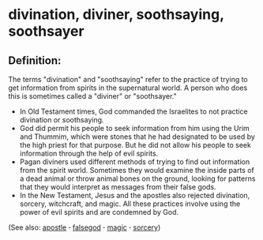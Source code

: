 # divination, diviner, soothsaying, soothsayer #

## Definition: ##

The terms "divination" and "soothsaying" refer to the practice of trying to get information from spirits in the supernatural world. A person who does this is sometimes called a "diviner" or "soothsayer."

* In Old Testament times, God commanded the Israelites to not practice divination or soothsaying.
* God did permit his people to seek information from him using the Urim and Thummim, which were stones that he had designated to be used by the high priest for that purpose. But he did not allow his people to seek information through the help of evil spirits.
* Pagan diviners used different methods of trying to find out information from the spirit world. Sometimes they would examine the inside parts of a dead animal or throw animal bones on the ground, looking for patterns that they would interpret as messages from their false gods.
* In the New Testament, Jesus and the apostles also rejected divination, sorcery, witchcraft, and magic. All these practices involve using the power of evil spirits and are condemned by God.

(See also: [apostle](../kt/apostle.md) **·** [falsegod](../kt/falsegod.md) **·** [magic](../other/magic.md) **·** [sorcery](../other/sorcery.md))

